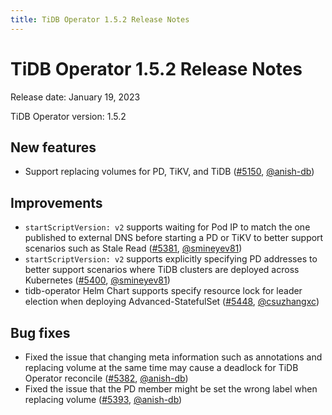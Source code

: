 ```yaml
---
title: TiDB Operator 1.5.2 Release Notes
---
```


# TiDB Operator 1.5.2 Release Notes

Release date: January 19, 2023

TiDB Operator version: 1.5.2

## New features

- Support replacing volumes for PD, TiKV, and TiDB ([#5150](https://github.com/pingcap/tidb-operator/pull/5150), [@anish-db](https://github.com/anish-db))

## Improvements

- `startScriptVersion: v2` supports waiting for Pod IP to match the one published to external DNS before starting a PD or TiKV to better support scenarios such as Stale Read ([#5381](https://github.com/pingcap/tidb-operator/pull/5381), [@smineyev81](https://github.com/smineyev81))
- `startScriptVersion: v2` supports explicitly specifying PD addresses to better support scenarios where TiDB clusters are deployed across Kubernetes ([#5400](https://github.com/pingcap/tidb-operator/pull/5400), [@smineyev81](https://github.com/smineyev81))
- tidb-operator Helm Chart supports specify resource lock for leader election when deploying Advanced-StatefulSet ([#5448](https://github.com/pingcap/tidb-operator/pull/5448), [@csuzhangxc](https://github.com/csuzhangxc))

## Bug fixes

- Fixed the issue that changing meta information such as annotations and replacing volume at the same time may cause a deadlock for TiDB Operator reconcile ([#5382](https://github.com/pingcap/tidb-operator/pull/5382), [@anish-db](https://github.com/anish-db))
- Fixed the issue that the PD member might be set the wrong label when replacing volume ([#5393](https://github.com/pingcap/tidb-operator/pull/5393), [@anish-db](https://github.com/anish-db))
